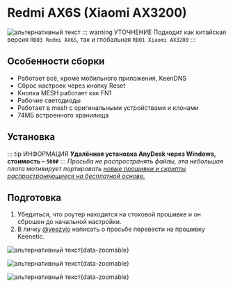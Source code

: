 # Redmi AX6S (Xiaomi AX3200) <Badge type="keenetic" text="4.1.7" />

![альтернативный текст](/assets/images/wiki/guides/ax6s/ax6s.png)
::: warning УТОЧНЕНИЕ
Подходит как китайская версия `RB03 Redmi AX6S`, так и глобальная `RB01 Xiaomi AX3200`
:::

## Особенности сборки

- Работает всё, кроме мобильного приложения, KeenDNS
- Сброс настроек через кнопку Reset
- Кнопка MESH работает как FN1
- Рабочие светодиоды
- Работает в mesh с оригинальными устройствами и клонами
- 74МБ встроенного хранилища

## Установка

::: tip ИНФОРМАЦИЯ
**Удалённая установка AnyDesk через Windows, стоимость – `500₽`**
:::
_Просьба не распространять файлы, эта небольшая плата мотивирует портировать [новые прошивки и скрипты распространяющиеся на бесплатной основе.](https://t.me/keen_prt)_

## Подготовка

1. Убедиться, что роутер находится на стоковой прошивке и он сброшен до начальной настройки.
2. В личку [@yeezyio](https://t.me/yeezyio) написать о просьбе перевести на прошивку Keenetic.

![альтернативный текст](/assets/images/wiki/guides/ax6s/1.png){data-zoomable}

![альтернативный текст](/assets/images/wiki/guides/ax6s/2.png){data-zoomable}

![альтернативный текст](/assets/images/wiki/guides/ax6s/3.png){data-zoomable}
